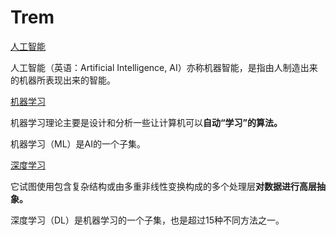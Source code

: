 # Trem

[人工智能](https://zh.wikipedia.org/wiki/%E4%BA%BA%E5%B7%A5%E6%99%BA%E8%83%BD)

人工智能（英语：Artificial Intelligence, AI）亦称机器智能，是指由人制造出来的机器所表现出来的智能。

[机器学习](https://zh.wikipedia.org/wiki/%E6%9C%BA%E5%99%A8%E5%AD%A6%E4%B9%A0)

机器学习理论主要是设计和分析一些让计算机可以**自动“学习”的算法。**

机器学习（ML）是AI的一个子集。

[深度学习](https://zh.wikipedia.org/wiki/%E6%B7%B1%E5%BA%A6%E5%AD%A6%E4%B9%A0)

它试图使用包含复杂结构或由多重非线性变换构成的多个处理层**对数据进行高层抽象。**

深度学习（DL）是机器学习的一个子集，也是超过15种不同方法之一。